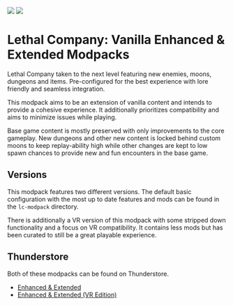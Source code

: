 <img src="https://img.shields.io/badge/version-1.1.4-0AF" /></a>
<img src="https://img.shields.io/badge/lc--version-v49-000" /></a>

# Lethal Company: Vanilla Enhanced & Extended Modpacks #

Lethal Company taken to the next level featuring new enemies, moons, dungeons and items. Pre-configured for the best experience with lore friendly and seamless integration.

This modpack aims to be an extension of vanilla content and intends to provide a cohesive experience. It additionally prioritizes compatibility and aims to minimize issues while playing.

Base game content is mostly preserved with only improvements to the core gameplay. New dungeons and other new content is locked behind custom moons to keep replay-ability high while other changes are kept to low spawn chances to provide new and fun encounters in the base game.

## Versions ##

This modpack features two different versions. The default basic configuration with the most up to date features and mods can be found in the `lc-modpack` directory.

There is additionally a VR version of this modpack with some stripped down functionality and a focus on VR compatibility. It contains less mods but has been curated to still be a great playable experience.

## Thunderstore ##

Both of these modpacks can be found on Thunderstore.

- [Enhanced & Extended](https://thunderstore.io/c/lethal-company/p/zealsprince/VanillaEnhancedExtended/)
- [Enhanced & Extended (VR Edition)](https://thunderstore.io/c/lethal-company/p/zealsprince/VanillaEnhancedExtendedVR/)